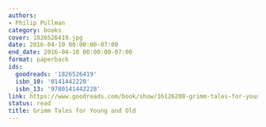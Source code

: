 ```yaml
---
authors:
- Philip Pullman
category: books
cover: 1826526419.jpg
date: 2016-04-10 00:00:00-07:00
end_date: 2016-04-10 00:00:00-07:00
format: paperback
ids:
  goodreads: '1826526419'
  isbn_10: '0141442220'
  isbn_13: '9780141442228'
link: https://www.goodreads.com/book/show/16126208-grimm-tales-for-young-and-old
status: read
title: Grimm Tales for Young and Old
---
```

